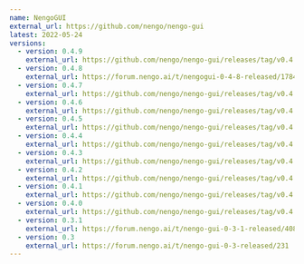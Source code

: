 ```yaml
---
name: NengoGUI
external_url: https://github.com/nengo/nengo-gui
latest: 2022-05-24
versions:
  - version: 0.4.9
    external_url: https://github.com/nengo/nengo-gui/releases/tag/v0.4.9
  - version: 0.4.8
    external_url: https://forum.nengo.ai/t/nengogui-0-4-8-released/1784
  - version: 0.4.7
    external_url: https://github.com/nengo/nengo-gui/releases/tag/v0.4.7
  - version: 0.4.6
    external_url: https://github.com/nengo/nengo-gui/releases/tag/v0.4.6
  - version: 0.4.5
    external_url: https://github.com/nengo/nengo-gui/releases/tag/v0.4.5
  - version: 0.4.4
    external_url: https://github.com/nengo/nengo-gui/releases/tag/v0.4.4
  - version: 0.4.3
    external_url: https://github.com/nengo/nengo-gui/releases/tag/v0.4.3
  - version: 0.4.2
    external_url: https://github.com/nengo/nengo-gui/releases/tag/v0.4.2
  - version: 0.4.1
    external_url: https://github.com/nengo/nengo-gui/releases/tag/v0.4.1
  - version: 0.4.0
    external_url: https://github.com/nengo/nengo-gui/releases/tag/v0.4.0
  - version: 0.3.1
    external_url: https://forum.nengo.ai/t/nengo-gui-0-3-1-released/408
  - version: 0.3
    external_url: https://forum.nengo.ai/t/nengo-gui-0-3-released/231
---
```

